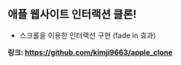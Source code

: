## 애플 웹사이트 인터랙션 클론!
- 스크롤을 이용한 인터랙션 구현
(fade in 효과)

**링크: https://github.com/kimji9663/apple_clone**
